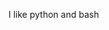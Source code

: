 <!---
loglas/loglas is a ✨ special ✨ repository because its `README.md` (this file) appears on your GitHub profile.
You can click the Preview link to take a look at your changes.
--->
I like python and bash
